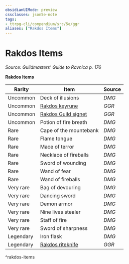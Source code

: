 ```yaml
---
obsidianUIMode: preview
cssclasses: json5e-note
tags:
- ttrpg-cli/compendium/src/5e/ggr
aliases: ["Rakdos Items"]
---
```

# Rakdos Items
*Source: Guildmasters' Guide to Ravnica p. 176* 

**Rakdos Items**

| Rarity | Item | Source |
|--------|------|--------|
| Uncommon | Deck of illusions | *DMG* |
| Uncommon | [Rakdos keyrune](3-Mechanics/CLI/items/rakdos-keyrune-ggr.md) | *GGR* |
| Uncommon | [Rakdos Guild signet](3-Mechanics/CLI/items/rakdos-guild-signet-ggr.md) | *GGR* |
| Uncommon | Potion of fire breath | *DMG* |
| Rare | Cape of the mountebank | *DMG* |
| Rare | Flame tongue | *DMG* |
| Rare | Mace of terror | *DMG* |
| Rare | Necklace of fireballs | *DMG* |
| Rare | Sword of wounding | *DMG* |
| Rare | Wand of fear | *DMG* |
| Rare | Wand of fireballs | *DMG* |
| Very rare | Bag of devouring | *DMG* |
| Very rare | Dancing sword | *DMG* |
| Very rare | Demon armor | *DMG* |
| Very rare | Nine lives stealer | *DMG* |
| Very rare | Staff of fire | *DMG* |
| Very rare | Sword of sharpness | *DMG* |
| Legendary | Iron flask | *DMG* |
| Legendary | [Rakdos riteknife](3-Mechanics/CLI/items/rakdos-riteknife-ggr.md) | *GGR* |
^rakdos-items